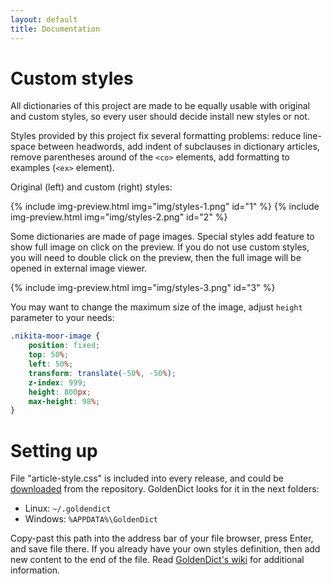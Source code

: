 ```yaml
---
layout: default
title: Documentation
---
```


# Custom styles

All dictionaries of this project are made to be equally usable with original and custom styles, so every user should decide install new styles or not.

Styles provided by this project fix several formatting problems: reduce line-space between headwords, add indent of subclauses in dictionary articles, remove parentheses around of the `<co>` elements, add formatting to examples (`<ex>` element).

Original (left) and custom (right) styles:

{% include img-preview.html img="img/styles-1.png" id="1" %}
{% include img-preview.html img="img/styles-2.png" id="2" %}

Some dictionaries are made of page images. Special styles add feature to show full image on click on the preview. If you do not use custom styles, you will need to double click on the preview, then the full image will be opened in external image viewer.

{% include img-preview.html img="img/styles-3.png" id="3" %}

You may want to change the maximum size of the image, adjust `height` parameter to your needs:

```css
.nikita-moor-image {
    position: fixed;
    top: 50%;
    left: 50%;
    transform: translate(-50%, -50%);
    z-index: 999;
    height: 800px;
    max-height: 98%;
}
```


# Setting up

File "article-style.css" is included into every release, and could be [downloaded][1] from the repository. GoldenDict looks for it in the next folders:

* Linux: `~/.goldendict`
* Windows: `%APPDATA%\GoldenDict`

Copy-past this path into the address bar of your file browser, press Enter, and save file there. If you already have your own styles definition, then add new content to the end of the file. Read [GoldenDict's wiki][2] for additional information.


[1]: https://github.com/nikita-moor/latin-dictionary/blob/master/utils/article-style.css
[2]: http://goldendict.org/wiki/index.php/FAQ#How_do_I_change_the_font_used_for_the_articles.3F_Or_alter_its_appearance_in_any_other_way.3F

